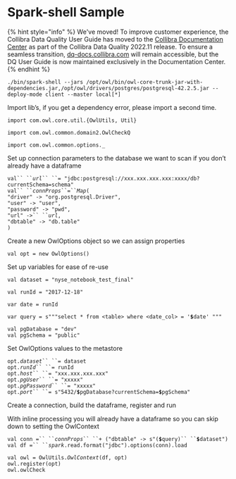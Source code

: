 # Spark-shell Sample

{% hint style="info" %}
We've moved! To improve customer experience, the Collibra Data Quality User Guide has moved to the [Collibra Documentation Center](https://productresources.collibra.com/docs/collibra/latest/Content/DataQuality/DQApis/Spark-shell%20Sample.htm) as part of the Collibra Data Quality 2022.11 release. To ensure a seamless transition, [dq-docs.collibra.com](http://dq-docs.collibra.com/) will remain accessible, but the DQ User Guide is now maintained exclusively in the Documentation Center.
{% endhint %}

`./bin/spark-shell --jars /opt/owl/bin/owl-core-trunk-jar-with-dependencies.jar,/opt/owl/drivers/postgres/postgresql-42.2.5.jar --deploy-mode client --master local[*]`

Import lib’s, if you get a dependency error, please import a second time.

`import com.owl.core.util.{OwlUtils, Util}`

`import com.owl.common.domain2.OwlCheckQ`

`import com.owl.common.options._`

Set up connection parameters to the database we want to scan if you don’t already have a dataframe

` val`` `` `_`url`_` `` ``= "jdbc:postgresql://xxx.xxx.xxx.xxx:xxxx/db?currentSchema=schema" `\
` val`` `` `_`connProps`_` ``=`` `_`Map`_`(`\
`"driver" -> "org.postgresql.Driver",`\
`"user" -> "user",`\
`"password" -> "pwd",`\
` "url" ->`` `` `_`url`_`,`\
`"dbtable" -> "db.table"`\
`)`

Create a new OwlOptions object so we can assign properties

`val opt = new OwlOptions()`

Set up variables for ease of re-use

`val dataset = "nyse_notebook_test_final"`

`val runId = "2017-12-18"`

`var date = runId`

`var query = s"""select * from <table> where <date_col> = '`**`$`**`date' """`

`val pgDatabase = "dev"`\
`val pgSchema = "public"`

Set OwlOptions values to the metastore

`opt.`_`dataset`_` `` ``= dataset `\
`opt.`_`runId`_` `` ``= runId `\
`opt.`_`host`_` `` ``= "xxx.xxx.xxx.xxx" `\
`opt.`_`pgUser`_` `` ``= "xxxxx" `\
`opt.`_`pgPassword`_` `` ``= "xxxxx" `\
`opt.`_`port`_` `` ``= s"5432/ `**`$`**`pgDatabase?currentSchema=`**`$`**`pgSchema"`

Create a connection, build the dataframe, register and run

With inline processing you will already have a dataframe so you can skip down to setting the OwlContext

` val conn =`` `` `_`connProps`_` `` ``+ ("dbtable" -> s"( `**`$`**` query)`` `` `**`$`**`dataset")`\
` val df =`` `` `_`spark`_`.read.format("jdbc").options(conn).load`

`val owl = OwlUtils.`_`OwlContext`_`(df, opt)`\
`owl.register(opt)`\
`owl.owlCheck`
